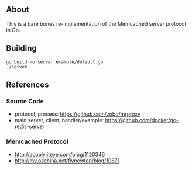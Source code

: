 ## About

This is a bare bones re-implementation of the Memcached server protocol in Go.

## Building

    go build -o server example/default.go
    ./server

## References

### Source Code

- protocol, process: https://github.com/zobo/mrproxy
- main server, client, handler/example: https://github.com/docker/go-redis-server

### Memcached Protocol

- http://acooly.iteye.com/blog/1120346
- http://my.oschina.net/flynewton/blog/10671
